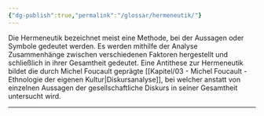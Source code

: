 ```yaml
---
{"dg-publish":true,"permalink":"/glossar/hermeneutik/"}
---
```

 

Die Hermeneutik bezeichnet meist eine Methode, bei der Aussagen oder Symbole gedeutet werden. Es werden mithilfe der Analyse Zusammenhänge zwischen verschiedenen Faktoren hergestellt und schließlich in ihrer Gesamtheit gedeutet. Eine Antithese zur Hermeneutik bildet die durch Michel Foucault geprägte [[Kapitel/03 - Michel Foucault - Ethnologie der eigenen Kultur\|Diskursanalyse]], bei welcher anstatt von einzelnen Aussagen der gesellschaftliche Diskurs in seiner Gesamtheit untersucht wird.



---
[1]: https://home.uni-leipzig.de/methodenportal/objektive-hermeneutik/
[2]: https://www.uni-konstanz.de/FuF/Philo/Geschichte/Methodenkurs/hermeneutik.htm